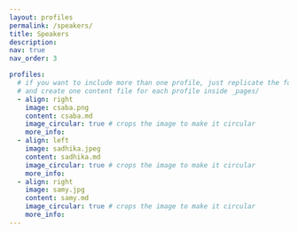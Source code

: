 ```yaml
---
layout: profiles
permalink: /speakers/
title: Speakers
description: 
nav: true
nav_order: 3

profiles:
  # if you want to include more than one profile, just replicate the following block
  # and create one content file for each profile inside _pages/
  - align: right
    image: csaba.png
    content: csaba.md
    image_circular: true # crops the image to make it circular
    more_info:
  - align: left
    image: sadhika.jpeg
    content: sadhika.md
    image_circular: true # crops the image to make it circular
    more_info: 
  - align: right
    image: samy.jpg
    content: samy.md
    image_circular: true # crops the image to make it circular
    more_info: 
---
```

